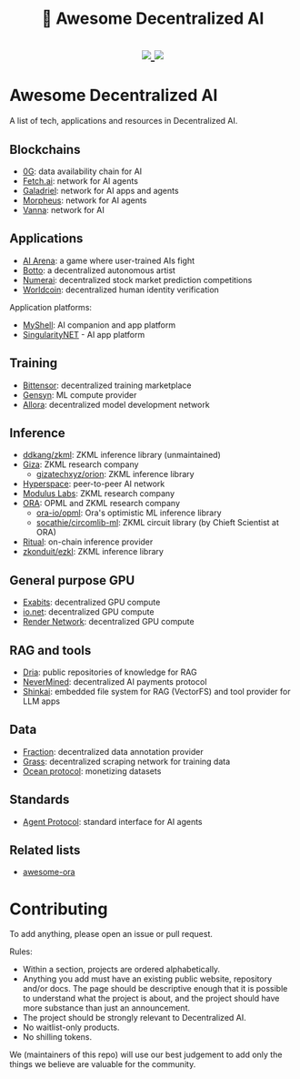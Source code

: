 <h1 align="center">
	🦾 Awesome Decentralized AI
	<p align="center">
		<a href="https://discord.com/invite/bHnFgSTKrP" target="_blank">
			<img src="https://img.shields.io/discord/1133675019478782072?label=Join%20Discord">
		</a>
		<a href="https://twitter.com/e2b_dev" target="_blank">
			<img src="https://img.shields.io/twitter/follow/Galadriel_AI">
		</a>
	</p>
</h1>


# Awesome Decentralized AI

A list of tech, applications and resources in Decentralized AI.

## Blockchains

* [0G](https://0g.ai/): data availability chain for AI
* [Fetch.ai](https://fetch.ai/): network for AI agents
* [Galadriel](https://galadriel.com/): network for AI apps and agents
* [Morpheus](https://github.com/MorpheusAIs/Docs): network for AI agents
* [Vanna](https://www.vannalabs.ai/): network for AI

## Applications
* [AI Arena](https://gtarena.super.site/): a game where user-trained AIs fight
* [Botto](https://twitter.com/bottoproject): a decentralized autonomous artist
* [Numerai](https://numer.ai/): decentralized stock market prediction competitions
* [Worldcoin](https://worldcoin.org/): decentralized human identity verification

Application platforms:

* [MyShell](https://myshell.ai/): AI companion and app platform
* [SingularityNET](https://singularitynet.io/) - AI app platform


## Training

* [Bittensor](https://bittensor.com/): decentralized training marketplace
* [Gensyn](https://www.gensyn.ai/): ML compute provider
* [Allora](https://www.allora.network/): decentralized model development network

## Inference

* [ddkang/zkml](https://github.com/ddkang/zkml): ZKML inference library (unmaintained)
* [Giza](https://www.gizatech.xyz/): ZKML research company
    * [gizatechxyz/orion](https://github.com/gizatechxyz/orion): ZKML inference library
* [Hyperspace](https://aios.network/): peer-to-peer AI network
* [Modulus Labs](https://www.modulus.xyz/): ZKML research company
* [ORA](https://www.ora.io/): OPML and ZKML research company
    * [ora-io/opml](https://github.com/ora-io/opml): Ora's optimistic ML inference library
    * [socathie/circomlib-ml](https://github.com/socathie/circomlib-ml): ZKML circuit library (by Chieft Scientist at ORA)
* [Ritual](https://docs.ritual.net/): on-chain inference provider
* [zkonduit/ezkl](https://github.com/zkonduit/ezkl): ZKML inference library


## General purpose GPU

* [Exabits](https://www.exabits.ai/): decentralized GPU compute
* [io.net](https://io.net/): decentralized GPU compute
* [Render Network](https://rendernetwork.com/): decentralized GPU compute


## RAG and tools
* [Dria](https://dria.co/): public repositories of knowledge for RAG
* [NeverMined](https://nevermined.io/): decentralized AI payments protocol
* [Shinkai](https://www.shinkai.com/): embedded file system for RAG (VectorFS) and tool provider for LLM apps

## Data

* [Fraction](https://fractionai.xyz/): decentralized data annotation provider
* [Grass](https://www.getgrass.io/): decentralized scraping network for training data
* [Ocean protocol](https://oceanprotocol.com): monetizing datasets


## Standards

* [Agent Protocol](https://agentprotocol.ai/): standard interface for AI agents


## Related lists
* [awesome-ora](https://github.com/ora-io/awesome-ora)

# Contributing

To add anything, please open an issue or pull request.

Rules: 
* Within a section, projects are ordered alphabetically.
* Anything you add must have an existing public website, repository and/or docs. The page should be descriptive enough that it is possible to understand what the project is about, and the project should have more substance than just an announcement.
* The project should be strongly relevant to Decentralized AI.
* No waitlist-only products.
* No shilling tokens.

We (maintainers of this repo) will use our best judgement to add only the things we believe are valuable for the community.
